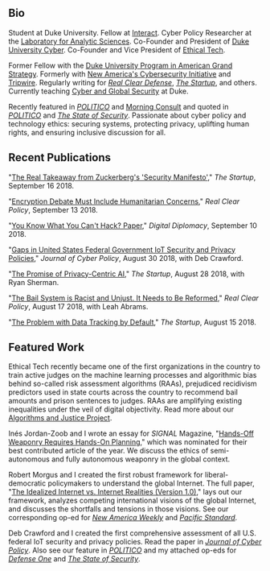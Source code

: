 ## Bio

Student at Duke University. Fellow at [Interact](http://joininteract.com). Cyber Policy Researcher at the [Laboratory for Analytic Sciences](https://ncsu-las.org/about/). Co-Founder and President of [Duke University Cyber](https://ags.duke.edu/engage/cyber-team/). Co-Founder and Vice President of [Ethical Tech](https://ethical-tech.org/).

Former Fellow with the [Duke University Program in American Grand Strategy](http://ags.duke.edu/). Formerly with [New America's Cybersecurity Initiative](https://www.newamerica.org/cybersecurity-initiative/) and [Tripwire](https://tripwire.com/state-of-security). Regularly writing for [_Real Clear Defense_](https://realcleardefense.com/), [_The Startup_](http://medium.com/swlh), and others. Currently teaching [Cyber and Global Security](https://trinity.duke.edu/house-courses/cyber-and-global-security) at Duke.

Recently featured in [_POLITICO_](https://www.politico.com/newsletters/morning-cybersecurity/2018/07/26/dhs-plots-multiple-cyber-initiatives-297736) and [Morning Consult](https://morningconsult.com/briefs/tech-brief-sen-claire-mccaskill-confirms-unsuccessful-russian-hacking-attempt-against-her-office/) and quoted in [_POLITICO_](https://www.politico.com/newsletters/morning-cybersecurity/2018/09/04/whats-next-for-data-breach-legislation-329005) and [_The State of Security_](https://www.tripwire.com/state-of-security/devops/what-to-do-and-what-to-avoid-when-implementing-security-in-the-devops-lifecycle/). Passionate about cyber policy and technology ethics: securing systems, protecting privacy, uplifting human rights, and ensuring inclusive discussion for all.

## Recent Publications

"[The Real Takeaway from Zuckerberg's 'Security Manifesto'](https://medium.com/swlh/the-real-takeaway-from-zuckerbergs-security-manifesto-4fe3dc200859)," _The Startup_, September 16 2018.

"[Encryption Debate Must Include Humanitarian Concerns](https://www.realclearpolicy.com/articles/2018/09/13/encryption_debate_must_include_humanitarian_concerns__110795.html)," _Real Clear Policy_, September 13 2018.

"[You Know What You Can't Hack? Paper](https://medium.com/digital-diplomacy/you-know-what-you-cant-hack-paper-7cf371086a78)," _Digital Diplomacy_, September 10 2018.

"[Gaps in United States Federal Government IoT Security and Privacy Policies](https://www.tandfonline.com/doi/full/10.1080/23738871.2018.1514061)," _Journal of Cyber Policy_, August 30 2018, with Deb Crawford.

"[The Promise of Privacy-Centric AI](https://medium.com/swlh/the-promise-of-privacy-centric-ai-566cf4ddd2ec)," _The Startup_, August 28 2018, with Ryan Sherman.

"[The Bail System is Racist and Unjust. It Needs to Be Reformed](https://www.realclearpolicy.com/articles/2018/08/17/the_bail_system_is_racist_and_unjust_it_needs_to_be_reformed_110764.html)," _Real Clear Policy_, August 17 2018, with Leah Abrams.

"[The Problem with Data Tracking by Default](https://medium.com/swlh/the-problem-with-data-tracking-by-default-8692725bd187)," _The Startup_, August 15 2018.

## Featured Work

Ethical Tech recently became one of the first organizations in the country to train active judges on the machine learning processes and algorithmic bias behind so-called risk assessment algorithms (RAAs), prejudiced recidivism predictors used in state courts across the country to recommend bail amounts and prison sentences to judges. RAAs are amplifying existing inequalities under the veil of digital objectivity. Read more about our [Algorithms and Justice Project](https://ethical-tech.org/projects/).

Inés Jordan-Zoob and I wrote an essay for _SIGNAL_ Magazine, "[Hands-Off Weaponry Requires Hands-On Planning](https://afcea.org/content/hands-weaponry-requires-hands-planning)," which was nominated for their best contributed article of the year. We discuss the ethics of semi-autonomous and fully autonomous weaponry in the global context.

Robert Morgus and I created the first robust framework for liberal-democratic policymakers to understand the global Internet. The full paper, "[The Idealized Internet vs. Internet Realities (Version 1.0)](https://s3.amazonaws.com/newamericadotorg/documents/The_Idealized_Internet_vs._Internet_Realities_Version_1.0_2018-07-25_203930.pdf)," lays out our framework, analyzes competing international visions of the global Internet, and discusses the shortfalls and tensions in those visions. See our corresponding op-ed for [_New America Weekly_](https://www.newamerica.org/weekly/edition-213/tale-two-internets/) and [_Pacific Standard_](https://psmag.com/news/protecting-an-open-internet).

Deb Crawford and I created the first comprehensive assessment of all U.S. federal IoT security and privacy policies. Read the paper in [_Journal of Cyber Policy_](https://www.tandfonline.com/doi/full/10.1080/23738871.2018.1514061). Also see our feature in [_POLITICO_](https://www.politico.com/newsletters/morning-cybersecurity/2018/09/04/whats-next-for-data-breach-legislation-329005) and my attached op-eds for [_Defense One_](https://www.defenseone.com/ideas/2018/08/internet-things-national-security-problem/150301/?oref=d-river) and [_The State of Security_](https://www.tripwire.com/state-of-security/government/u-s-federal-iot-policy/).

